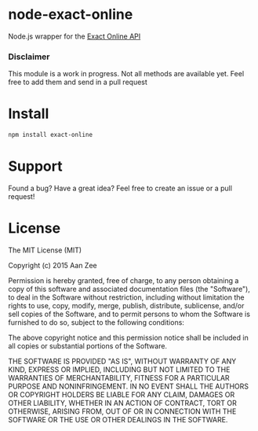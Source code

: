 # node-exact-online
Node.js wrapper for the [Exact Online API](https://developers.exactonline.com)

### Disclaimer

This module is a work in progress. Not all methods are available yet. Feel free to add them and send in a pull request

# Install

```bash
npm install exact-online
```

# Support
Found a bug? Have a great idea? Feel free to create an issue or a pull request!

# License

The MIT License (MIT)

Copyright (c) 2015 Aan Zee

Permission is hereby granted, free of charge, to any person obtaining a copy
of this software and associated documentation files (the "Software"), to deal
in the Software without restriction, including without limitation the rights
to use, copy, modify, merge, publish, distribute, sublicense, and/or sell
copies of the Software, and to permit persons to whom the Software is
furnished to do so, subject to the following conditions:

The above copyright notice and this permission notice shall be included in all
copies or substantial portions of the Software.

THE SOFTWARE IS PROVIDED "AS IS", WITHOUT WARRANTY OF ANY KIND, EXPRESS OR
IMPLIED, INCLUDING BUT NOT LIMITED TO THE WARRANTIES OF MERCHANTABILITY,
FITNESS FOR A PARTICULAR PURPOSE AND NONINFRINGEMENT. IN NO EVENT SHALL THE
AUTHORS OR COPYRIGHT HOLDERS BE LIABLE FOR ANY CLAIM, DAMAGES OR OTHER
LIABILITY, WHETHER IN AN ACTION OF CONTRACT, TORT OR OTHERWISE, ARISING FROM,
OUT OF OR IN CONNECTION WITH THE SOFTWARE OR THE USE OR OTHER DEALINGS IN THE
SOFTWARE.

